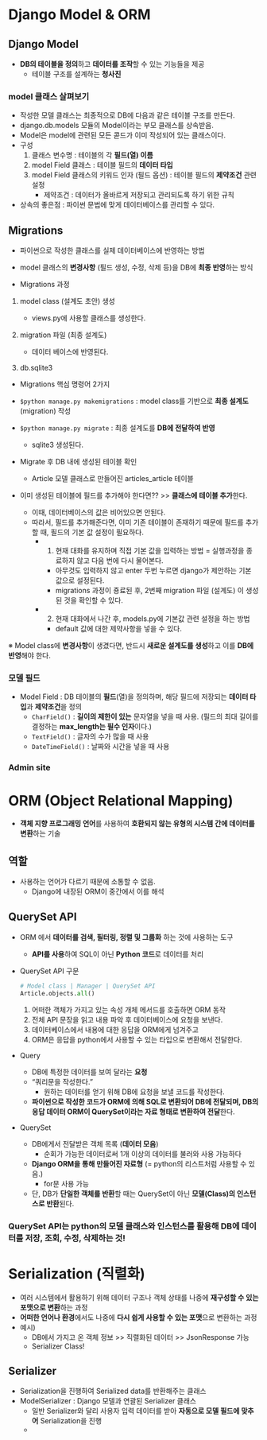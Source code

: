 # Django Model & ORM

## Django Model

- **DB의 테이블을 정의**하고 **데이터를 조작**할 수 있는 기능들을 제공
    - 테이블 구조를 설계하는 **청사진**

### model 클래스 살펴보기
 
- 작성한 모델 클래스는 최종적으로 DB에 다음과 같은 테이블 구조를 만든다.
- django.db.models 모듈의 Model이라는 부모 클래스를 상속받음.
- Model은 model에 관련된 모든 콛드가 이미 작성되어 있는 클래스이다.
- 구성
    1. 클래스 변수명 : 테이블의 각 **필드(열) 이름**
    2. model Field 클래스 : 테이블 필드의 **데이터 타입**
    3. model Field 클래스의 키워드 인자 (필드 옵션) : 테이블 필드의 **제약조건** 관련 설정
        - 제약조건 : 데이터가 올바르게 저장되고 관리되도록 하기 위한 규칙 
- 상속의 좋은점 : 파이썬 문법에 맞게 데이터베이스를 관리할 수 있다.

## Migrations

- 파이썬으로 작성한 클래스를 실제 데이터베이스에 반영하는 방법
- model 클래스의 **변경사항** (필드 생성, 수정, 삭제 등)을 DB에 **최종 반영**하는 방식

- Migrations 과정

1.  model class (설계도 초안) 생성
    - views.py에 사용할 클래스를 생성한다.

2.  migration 파일 (최종 설계도)
    - 데이터 베이스에 반영된다.

3.  db.sqlite3

- Migrations 핵심 명령어 2가지
- `$python manage.py makemigrations` : model class를 기반으로 **최종 설계도** (migration) 작성
- `$python manage.py migrate` : 최종 설계도를 **DB에 전달하여 반영**
    - sqlite3 생성된다.

- Migrate 후 DB 내에 생성된 테이블 확인
    - Article 모델 클래스로 만들어진 articles_article 테이블

- 이미 생성된 테이블에 필드를 추가해야 한다면?? >> **클래스에 테이블 추가**한다.
    - 이때, 데이터베이스의 값은 비어있으면 안된다.
    - 따라서, 필드를 추가해준다면, 이미 기존 테이블이 존재하기 때문에 필드를 추가할 때, 필드의 기본 값 설정이 필요하다.
        - 1) 현재 대화를 유지하며 직접 기본 값을 입력하는 방법 = 실행과정을 종료하지 않고 다음 번에 다시 물어본다.
         
            - 아무것도 입력하지 않고 enter 두번 누르면 django가 제안하는 기본 값으로 설정된다.
            - migrations 과정이 죵료된 후, 2번째 migration 파일 (설계도) 이 생성된 것을 확인할 수 있다.
          
        - 2) 현재 대화에서 나간 후, models.py에 기본값 관련 설정을 하는 방법
            
            - default 값에 대한 제약사항을 넣을 수 있다.
         
※ Model class에 **변경사항**이 생겼다면, 반드시 **새로운 설계도를 생성**하고 이를 **DB에 반영**해야 한다.

### 모델 필드

- Model Field : DB 테이블의 **필드**(열)을 정의하며, 해당 필드에 저장되는 **데이터 타입**과 **제약조건**을 정의
    - `CharField()` : **길이의 제한이 있는** 문자열을 넣을 때 사용. (필드의 최대 길이를 결정하는 **max_length는 필수 인자**이다.)
    - `TextField()` : 글자의 수가 많을 때 사용
    - `DateTimeField()` : 날짜와 시간을 넣을 때 사용
 
### Admin site


# ORM (Object Relational Mapping)

- **객체 지향 프로그래밍 언어**를 사용하여 **호환되지 않는 유형의 시스템 간에 데이터를 변환**하는 기술

## 역할

- 사용하는 언어가 다르기 때문에 소통할 수 없음.
    - Django에 내장된 ORM이 중간에서 이를 해석
    

## QuerySet API

- ORM 에서 **데이터를 검색, 필터링, 정렬 및 그룹화** 하는 것에 사용하는 도구
    - **API를 사용**하여 SQL이 아닌 **Python 코드**로 데이터를 처리

- QuerySet API 구문
    
    ```python
    # Model class | Manager | QuerySet API
    Article.objects.all()
    ```
    
    1. 어떠한 객체가 가지고 있는 속성 개체 메서드를 호출하면 ORM 동작
    2. 전체 API 문장을 읽고 내용 파악 후 데이터베이스에 요청을 보낸다.
    3. 데이터베이스에서 내용에 대한 응답을 ORM에게 넘겨주고
    4. ORM은 응답을 python에서 사용할 수 있는 타입으로 변환해서 전달한다.

- Query
    - DB에 특정한 데이터를 보여 달라는 **요청**
    - “쿼리문을 작성한다.”
        - 원하는 데이터를 얻기 위해 DB에 요청을 보낼 코드를 작성한다.
    - **파이썬으로 작성한 코드가 ORM에 의해 SQL로 변환되어 DB에 전달되며, DB의 응답 데이터 ORM이 QuerySet이라는 자료 형태로 변환하여 전달**한다.
- QuerySet
    - DB에게서 전달받은 객체 목록 (**데이터 모음**)
        - 순회가 가능한 데이터로써 1개 이상의 데이터를 불러와 사용 가능하다
    - **Django ORM을 통해 만들어진 자료형** (= python의 리스트처럼 사용할 수 있음.)
        - for문 사용 가능
    - 단, DB가 **단일한 객체를 반환**할 때는 QuerySet이 아닌 **모델(Class)의 인스턴스로 반환**된다.

### QuerySet API는 python의 모델 클래스와 인스턴스를 활용해 DB에 데이터를 저장, 조회, 수정, 삭제하는 것!

# Serialization (직렬화)

- 여러 시스템에서 활용하기 위해 데이터 구조나 객체 상태를 나중에 **재구성할 수 있는 포맷으로 변환**하는 과정
- **어떠한 언어나 환경**에서도 나중에 **다시 쉽게 사용할 수 있는 포맷**으로 변환하는 과정
- 예시)
    - DB에서 가지고 온 객체 정보 >> 직렬화된 데이터 >> JsonResponse 가능
    - Serializer Class!
 
## Serializer

- Serialization을 진행하여 Serialized data를 반환해주는 클래스
- ModelSerializer : Django 모델과 연괄된 Serializer 클래스
    - 일반 Serializer와 달리 사용자 입력 데이터를 받아 **자동으로 모델 필드에 맞추어** Serialization을 진행
    - 


